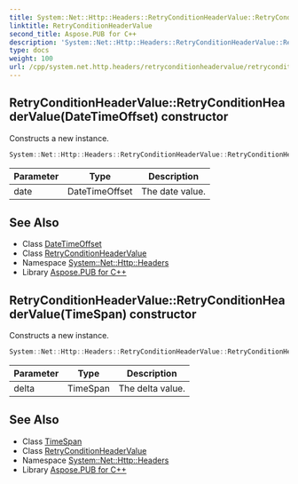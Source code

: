 ```yaml
---
title: System::Net::Http::Headers::RetryConditionHeaderValue::RetryConditionHeaderValue constructor
linktitle: RetryConditionHeaderValue
second_title: Aspose.PUB for C++
description: 'System::Net::Http::Headers::RetryConditionHeaderValue::RetryConditionHeaderValue constructor. Constructs a new instance in C++.'
type: docs
weight: 100
url: /cpp/system.net.http.headers/retryconditionheadervalue/retryconditionheadervalue/
---
```

## RetryConditionHeaderValue::RetryConditionHeaderValue(DateTimeOffset) constructor


Constructs a new instance.

```cpp
System::Net::Http::Headers::RetryConditionHeaderValue::RetryConditionHeaderValue(DateTimeOffset date)
```


| Parameter | Type | Description |
| --- | --- | --- |
| date | DateTimeOffset | The date value. |

## See Also

* Class [DateTimeOffset](../../../system/datetimeoffset/)
* Class [RetryConditionHeaderValue](../)
* Namespace [System::Net::Http::Headers](../../)
* Library [Aspose.PUB for C++](../../../)
## RetryConditionHeaderValue::RetryConditionHeaderValue(TimeSpan) constructor


Constructs a new instance.

```cpp
System::Net::Http::Headers::RetryConditionHeaderValue::RetryConditionHeaderValue(TimeSpan delta)
```


| Parameter | Type | Description |
| --- | --- | --- |
| delta | TimeSpan | The delta value. |

## See Also

* Class [TimeSpan](../../../system/timespan/)
* Class [RetryConditionHeaderValue](../)
* Namespace [System::Net::Http::Headers](../../)
* Library [Aspose.PUB for C++](../../../)
